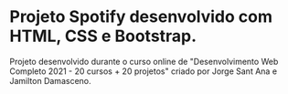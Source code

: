 # Projeto Spotify desenvolvido com HTML, CSS e Bootstrap.

Projeto desenvolvido durante o curso online de "Desenvolvimento Web Completo 2021 - 20 cursos + 20 projetos" criado por Jorge Sant Ana e Jamilton Damasceno.